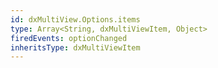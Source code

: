 ```yaml
---
id: dxMultiView.Options.items
type: Array<String, dxMultiViewItem, Object>
firedEvents: optionChanged
inheritsType: dxMultiViewItem
---
```

